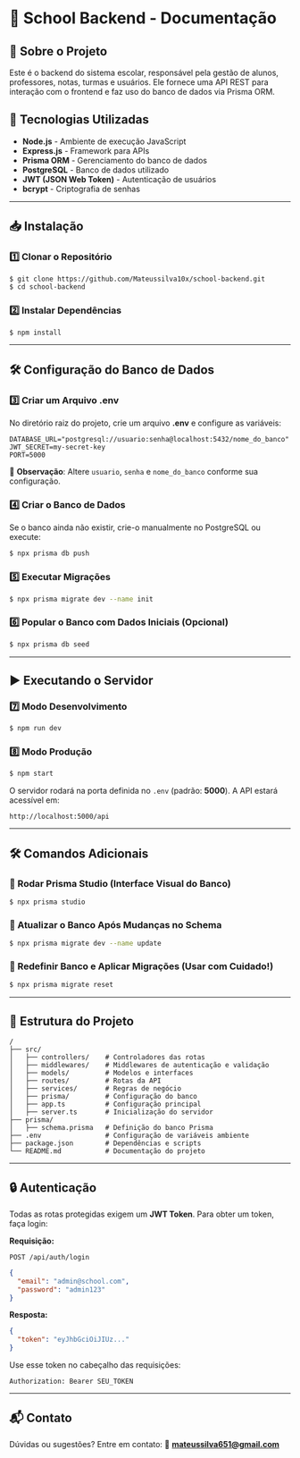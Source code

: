 # 📌 School Backend - Documentação

## 📖 Sobre o Projeto
Este é o backend do sistema escolar, responsável pela gestão de alunos, professores, notas, turmas e usuários. Ele fornece uma API REST para interação com o frontend e faz uso do banco de dados via Prisma ORM.

## 🚀 Tecnologias Utilizadas
- **Node.js** - Ambiente de execução JavaScript
- **Express.js** - Framework para APIs
- **Prisma ORM** - Gerenciamento do banco de dados
- **PostgreSQL** - Banco de dados utilizado
- **JWT (JSON Web Token)** - Autenticação de usuários
- **bcrypt** - Criptografia de senhas

---

## 📥 Instalação

### 1️⃣ Clonar o Repositório
```sh
$ git clone https://github.com/Mateussilva10x/school-backend.git
$ cd school-backend
```

### 2️⃣ Instalar Dependências
```sh
$ npm install
```

---

## 🛠️ Configuração do Banco de Dados

### 3️⃣ Criar um Arquivo **.env**
No diretório raiz do projeto, crie um arquivo **.env** e configure as variáveis:

```
DATABASE_URL="postgresql://usuario:senha@localhost:5432/nome_do_banco"
JWT_SECRET=my-secret-key
PORT=5000
```

📌 **Observação**: Altere `usuario`, `senha` e `nome_do_banco` conforme sua configuração.

### 4️⃣ Criar o Banco de Dados
Se o banco ainda não existir, crie-o manualmente no PostgreSQL ou execute:
```sh
$ npx prisma db push
```

### 5️⃣ Executar Migrações
```sh
$ npx prisma migrate dev --name init
```

### 6️⃣ Popular o Banco com Dados Iniciais (Opcional)
```sh
$ npx prisma db seed
```

---

## ▶️ Executando o Servidor

### 7️⃣ Modo Desenvolvimento
```sh
$ npm run dev
```

### 8️⃣ Modo Produção
```sh
$ npm start
```

O servidor rodará na porta definida no `.env` (padrão: **5000**). A API estará acessível em:
```
http://localhost:5000/api
```

---

## 🛠️ Comandos Adicionais

### 📌 Rodar Prisma Studio (Interface Visual do Banco)
```sh
$ npx prisma studio
```

### 📌 Atualizar o Banco Após Mudanças no Schema
```sh
$ npx prisma migrate dev --name update
```

### 📌 Redefinir Banco e Aplicar Migrações (Usar com Cuidado!)
```sh
$ npx prisma migrate reset
```

---

## 🔄 Estrutura do Projeto

```
/
├── src/
│   ├── controllers/    # Controladores das rotas
│   ├── middlewares/    # Middlewares de autenticação e validação
│   ├── models/         # Modelos e interfaces
│   ├── routes/         # Rotas da API
│   ├── services/       # Regras de negócio
│   ├── prisma/         # Configuração do banco
│   ├── app.ts          # Configuração principal
│   ├── server.ts       # Inicialização do servidor
├── prisma/
│   ├── schema.prisma   # Definição do banco Prisma
├── .env                # Configuração de variáveis ambiente
├── package.json        # Dependências e scripts
└── README.md           # Documentação do projeto
```

---

## 🔒 Autenticação
Todas as rotas protegidas exigem um **JWT Token**. Para obter um token, faça login:

**Requisição:**
```http
POST /api/auth/login
```
```json
{
  "email": "admin@school.com",
  "password": "admin123"
}
```

**Resposta:**
```json
{
  "token": "eyJhbGciOiJIUz..."
}
```

Use esse token no cabeçalho das requisições:
```http
Authorization: Bearer SEU_TOKEN
```

---

## 📬 Contato
Dúvidas ou sugestões? Entre em contato:
📧 **mateussilva651@gmail.com**

